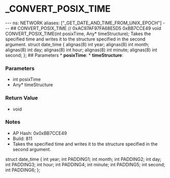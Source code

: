 # _CONVERT_POSIX_TIME

--- ns: NETWORK aliases: ["_GET_DATE_AND_TIME_FROM_UNIX_EPOCH"] --- ## CONVERT_POSIX_TIME  // 0xAC97AF97FA68E5D5 0xBB7CCE49 void CONVERT_POSIX_TIME(int posixTime, Any* timeStructure);  Takes the specified time and writes it to the structure specified in the second argument. struct date_time { alignas(8) int year; alignas(8) int month; alignas(8) int day; alignas(8) int hour; alignas(8) int minute; alignas(8) int second; };  ## Parameters * **posixTime**: * **timeStructure**:

### Parameters
* int posixTime
* Any* timeStructure

### Return Value
* void

### Notes
* AP Hash: 0x0xBB7CCE49
* Build: 811
* Takes the specified time and writes it to the structure specified in the second argument.

struct date_time
{
    int year;
    int PADDING1;
    int month;
    int PADDING2;
    int day;
    int PADDING3;
    int hour;
    int PADDING4;
    int minute;
    int PADDING5;
    int second;
    int PADDING6;
};

